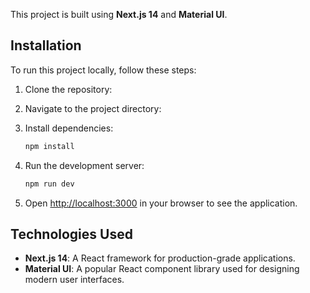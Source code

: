 This project is built using **Next.js 14** and **Material UI**. 

## Installation

To run this project locally, follow these steps:

1. Clone the repository:


2. Navigate to the project directory:


3. Install dependencies:

    ```bash
    npm install
    ```

4. Run the development server:

    ```bash
    npm run dev
    ```

5. Open [http://localhost:3000](http://localhost:3000) in your browser to see the application.

## Technologies Used

- **Next.js 14**: A React framework for production-grade applications.
- **Material UI**: A popular React component library used for designing modern user interfaces.
